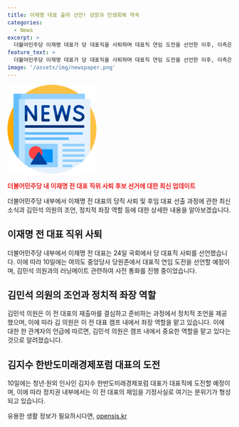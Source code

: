 ```yaml
---
title: 이재명 대표 출마 선언! 성장과 민생회복 약속
categories:
  - News
excerpt: >
  더불어민주당 이재명 대표가 당 대표직을 사퇴하며 대표직 연임 도전을 선언한 이후, 이측은 김민석 의원이 조언을 제공한 것으로 확인되며 정치적 좌장 역할을 맡았다고 밝혔다. 국민의힘과 달리 미래지향적인 대안을 제시한다는 메시지를 강조하며, 이 전 대표 캠프는 재출마를 위해 김 의원과 러닝메이트를 이루고 있다고 전했다. 현재 대표직을 둘러싼 분위기는 이 전 대표의 연임을 기정사실로 여기는 것으로 보인다.
feature_text: >
  더불어민주당 이재명 대표가 당 대표직을 사퇴하며 대표직 연임 도전을 선언한 이후, 이측은 김민석 의원이 조언을 제공한 것으로 확인되며 정치적 좌장 역할을 맡았다고 밝혔다. 국민의힘과 달리 미래지향적인 대안을 제시한다는 메시지를 강조하며, 이 전 대표 캠프는 재출마를 위해 김 의원과 러닝메이트를 이루고 있다고 전했다. 현재 대표직을 둘러싼 분위기는 이 전 대표의 연임을 기정사실로 여기는 것으로 보인다.
image: '/assets/img/newspaper.png'
---
```


<p><img src="/assets/img/newspaper.png" alt="kimp 속보" /></p>

<p><b><span style="color: #ee2323;">더불어민주당 내 이재명 전 대표 직위 사퇴 후보 선거에 대한 최신 업데이트</span></b></p>

<p data-ke-size="size16">더불어민주당 내부에서 이재명 전 대표의 당직 사퇴 및 후임 대표 선출 과정에 관한 최신 소식과 김민석 의원의 조언, 정치적 좌장 역할 등에 대한 상세한 내용을 알아보겠습니다.</p>

<h2 data-ke-size="size26">이재명 전 대표 직위 사퇴</h2>

<p data-ke-size="size16">더불어민주당 내부에서 이재명 전 대표는 24일 국회에서 당 대표직 사퇴를 선언했습니다. 이에 따라 10일에는 여의도 중앙당사 당원존에서 대표직 연임 도전을 선언할 예정이며, 김민석 의원과의 러닝메이트 관련하여 사전 통화를 진행 중이었습니다.</p>

<h2 data-ke-size="size26">김민석 의원의 조언과 정치적 좌장 역할</h2>

<p data-ke-size="size16">김민석 의원은 이 전 대표의 재출마를 결심하고 준비하는 과정에서 정치적 조언을 제공했으며, 이에 따라 김 의원은 이 전 대표 캠프 내에서 좌장 역할을 맡고 있습니다. 이에 대한 한 관계자의 언급에 따르면, 김민석 의원은 캠프 내에서 중요한 역할을 맡고 있다는 것으로 알려졌습니다.</p>

<h2 data-ke-size="size26">김지수 한반도미래경제포럼 대표의 도전</h2>

<p data-ke-size="size16">10일에는 청년·원외 인사인 김지수 한반도미래경제포럼 대표가 대표직에 도전할 예정이며, 이에 따라 정치권 내부에서는 이 전 대표의 재임을 기정사실로 여기는 분위기가 형성되고 있습니다.</p>
유용한 생활 정보가 필요하시다면, <a href="https://opensis.kr" rel="dofollow">opensis.kr</a>


